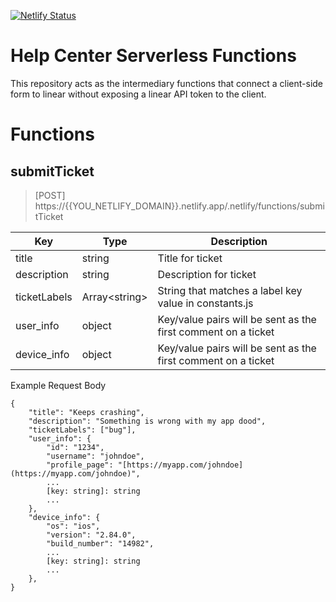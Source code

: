 [![Netlify Status](https://www.netlify.com/img/deploy/button.svg)](https://app.netlify.com/start/deploy?repository=https://github.com/netlify/netlify-statuskit)

# Help Center Serverless Functions

This repository acts as the intermediary functions that connect a client-side form to linear without exposing a linear API token to the client.

# Functions

## submitTicket

> [POST] https://{{YOU_NETLIFY_DOMAIN}}.netlify.app/.netlify/functions/submitTicket

| Key          | Type            | Description                                                   |
| ------------ | --------------- | ------------------------------------------------------------- |
| title        | string          | Title for ticket                                              |
| description  | string          | Description for ticket                                        |
| ticketLabels | Array\<string\> | String that matches a label key value in constants.js         |
| user_info    | object          | Key/value pairs will be sent as the first comment on a ticket |
| device_info  | object          | Key/value pairs will be sent as the first comment on a ticket |

Example Request Body

```
{
	"title": "Keeps crashing",
	"description": "Something is wrong with my app dood",
	"ticketLabels": ["bug"],
	"user_info": {
		"id": "1234",
		"username": "johndoe",
		"profile_page": "[https://myapp.com/johndoe](https://myapp.com/johndoe)",
		...
		[key: string]: string
		...
	},
	"device_info": {
		"os": "ios",
		"version": "2.84.0",
		"build_number": "14982",
		...
		[key: string]: string
		...
	},
}
```
